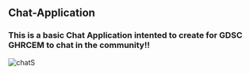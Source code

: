 ## Chat-Application

### This is a basic Chat Application intented to create for GDSC GHRCEM to chat in the community!!

![chatS](https://user-images.githubusercontent.com/92196705/208607128-98e34dbe-9244-47b9-b3a0-d299ef7a3823.png)
